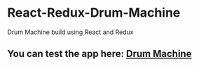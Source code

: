 # React-Redux-Drum-Machine
Drum Machine build using React and Redux
## You can test the app here: [Drum Machine](https://bedwardvedicci.github.io/React-Redux-Drum-Machine)
